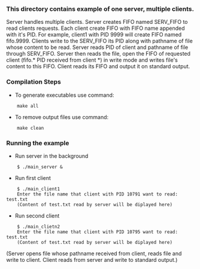 ### This directory contains example of one server, multiple clients.
Server handles multiple clients. Server creates FIFO named SERV_FIFO to read clients requests. Each client create FIFO with FIFO name appended with it's PID. For example, client1 with PID 9999 will create FIFO named fifo.9999. Clients write to the SERV_FIFO its PID along with pathname of file whose content to be read. Server reads PID of client and pathname of file through SERV_FIFO. Server then reads the file, open the FIFO of requested client (fifo.* PID received from client *) in write mode and writes file's content to this FIFO. Client reads its FIFO and output it on standard output.

### Compilation Steps
- To generate executables use command:
``` 
    make all
```
- To remove output files use command:
```
    make clean
```

### Running the example
- Run server in the background
```
    $ ./main_server &
```
- Run first client
```
    $ ./main_client1
    Enter the file name that client with PID 10791 want to read: test.txt
    (Content of test.txt read by server will be diplayed here)
```
- Run second client
```
    $ ./main_clietn2
    Enter the file name that client with PID 10795 want to read: test.txt
    (Content of test.txt read by server will be diplayed here)
```
(Server opens file whose pathname received from client, reads file and write to client. Client reads from server and write to standard output.)
